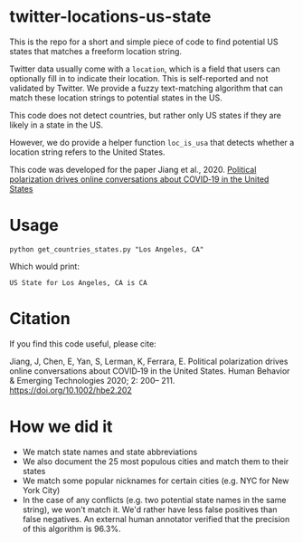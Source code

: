 # twitter-locations-us-state
This is the repo for a short and simple piece of code to find potential US states that matches a freeform location string.

Twitter data usually come with a ``location``, which is a field that users can optionally fill in to indicate their location. This is self-reported and not validated by Twitter. We provide a fuzzy text-matching algorithm that can match these location strings to potential states in the US.

This code does not detect countries, but rather only US states if they are likely in a state in the US.

However, we do provide a helper function ``loc_is_usa`` that detects whether a location string refers to the United States. 

This code was developed for the paper Jiang et al., 2020. [Political polarization drives online conversations about COVID‐19 in the United States](https://onlinelibrary.wiley.com/doi/full/10.1002/hbe2.202)

# Usage
```
python get_countries_states.py "Los Angeles, CA"
```

Which would print:

```
US State for Los Angeles, CA is CA
```

# Citation
If you find this code useful, please cite:

Jiang, J, Chen, E, Yan, S, Lerman, K, Ferrara, E. Political polarization drives online conversations about COVID‐19 in the United States. Human Behavior & Emerging Technologies 2020; 2: 200– 211. https://doi.org/10.1002/hbe2.202

# How we did it
* We match state names and state abbreviations
* We also document the 25 most populous cities and match them to their states
* We match some popular nicknames for certain cities (e.g. NYC for New York City)
* In the case of any conflicts (e.g. two potential state names in the same string), we won't match it. We'd rather have less false positives than false negatives.
An external human annotator verified that the precision of this algorithm is 96.3%. 
